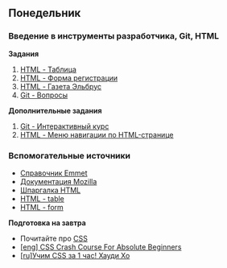 ## Понедельник


### Введение в инструменты разработчика, Git, HTML


**Задания**
1. [HTML - Таблица](../../../../html-table)
2. [HTML - Форма регистрации](../../../../html-registration)
3. [HTML - Газета Эльбрус](../../../../html-newspaper)
4. [Git - Вопросы](../../../../git-questions)

**Дополнительные задания**
1. [Git - Интерактивный курс](https://learngitbranching.js.org/)
2. [HTML - Меню навигации по HTML-странице](../../../../html-navigation)


### Вспомогательные источники

- [Справочник Emmet](https://webdesign-master.ru/blog/html-css/2.html)
- [Документация Mozilla](https://developer.mozilla.org/ru/docs/Web/HTML)
- [Шпаргалка HTML](http://www.simplehtmlguide.com/cheatsheet.php)
- [HTML - table](http://htmlbook.ru/html/table)
- [HTML - form](http://htmlbook.ru/html/form)


**Подготовка на завтра**

* Почитайте про [CSS](http://ru.learnlayout.com)
* [[eng] CSS Crash Course For Absolute Beginners](https://www.youtube.com/watch?v=yfoY53QXEnI)
* [[ru]Учим CSS за 1 час! Хауди Хо](https://www.youtube.com/watch?v=iPV5GKeHyV4) 
